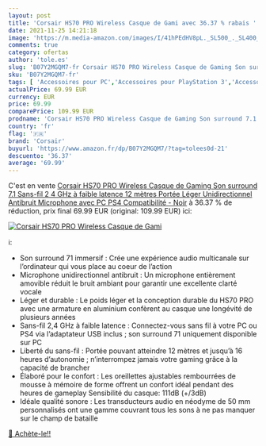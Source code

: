 ```yaml
---
layout: post
title: 'Corsair HS70 PRO Wireless Casque de Gami avec 36.37 % rabais '
date: 2021-11-25 14:21:18
image: 'https://m.media-amazon.com/images/I/41hPEdHV8pL._SL500_._SL400_.jpg'
comments: true
category: ofertas
author: 'tole.es'
slug: 'B07Y2MGQM7-fr Corsair HS70 PRO Wireless Casque de Gaming Son surround...'
sku: 'B07Y2MGQM7-fr'
tags: [ 'Accessoires pour PC','Accessoires pour PlayStation 3','Accessoires pour PlayStation 4','Accessoires pour Xbox One','Anciens systèmes','Anciens systèmes PlayStation','Casques gaming pour PC','Casques gaming pour PlayStation 3','Casques gaming pour PlayStation 4','Casques gaming pour Xbox One','Jeux vidéo','PC: Jeux et accessoires','PlayStation 3:  Consoles, jeux et accessoires','PlayStation 4: Consoles, jeux et accessoires','Xbox One:  Consoles, jeux et accessoires','corsair', ]
actualPrice: 69.99 EUR
currency: EUR
price: 69.99
comparePrice: 109.99 EUR
prodname: 'Corsair HS70 PRO Wireless Casque de Gaming Son surround 7.1  Sans-fil 2 4 GHz à faible latence  12 mètres Portée  Léger  Unidirectionnel Antibruit Microphone avec PC  PS4 Compatibilité - Noir'
country: 'fr'
flag: '🇫🇷'
brand: 'Corsair'
buyurl: 'https://www.amazon.fr/dp/B07Y2MGQM7/?tag=tolees0d-21'
descuento: '36.37'
average: '69.99'
---
```


C'est en vente [Corsair HS70 PRO Wireless Casque de Gaming Son surround 7.1  Sans-fil 2 4 GHz à faible latence  12 mètres Portée  Léger  Unidirectionnel Antibruit Microphone avec PC  PS4 Compatibilité - Noir](https://www.amazon.fr/dp/B07Y2MGQM7/?tag=tolees0d-21)  à  36.37 % de réduction, prix final  69.99 EUR (original: 109.99 EUR) ici:

[![Corsair HS70 PRO Wireless Casque de Gami](https://m.media-amazon.com/images/I/41hPEdHV8pL._SL500_._SL400_.jpg)](https://www.amazon.fr/dp/B07Y2MGQM7/?tag=tolees0d-21)

ℹ️:

- Son surround 71 immersif : Crée une expérience audio multicanale sur l’ordinateur qui vous place au coeur de l’action
- Microphone unidirectionnel antibruit : Un microphone entièrement amovible réduit le bruit ambiant pour garantir une excellente clarté vocale
- Léger et durable : Le poids léger et la conception durable du HS70 PRO avec une armature en aluminium confèrent au casque une longévité de plusieurs années
- Sans-fil 2,4 GHz à faible latence : Connectez-vous sans fil à votre PC ou PS4 via l’adaptateur USB inclus ; son surround 71 uniquement disponible sur PC
- Liberté du sans-fil : Portée pouvant atteindre 12 mètres et jusqu’à 16 heures d’autonomie ; n’interrompez jamais votre gaming grâce à la capacité de brancher
- Élaboré pour le confort : Les oreillettes ajustables rembourrées de mousse à mémoire de forme offrent un confort idéal pendant des heures de gameplay Sensibilité du casque: 111dB (+/3dB)
- Idéale qualité sonore : Les transducteurs audio en néodyme de 50 mm personnalisés ont une gamme couvrant tous les sons à ne pas manquer sur le champ de bataille

[🛒 Achète-le!!](https://www.amazon.fr/dp/B07Y2MGQM7/?tag=tolees0d-21)
